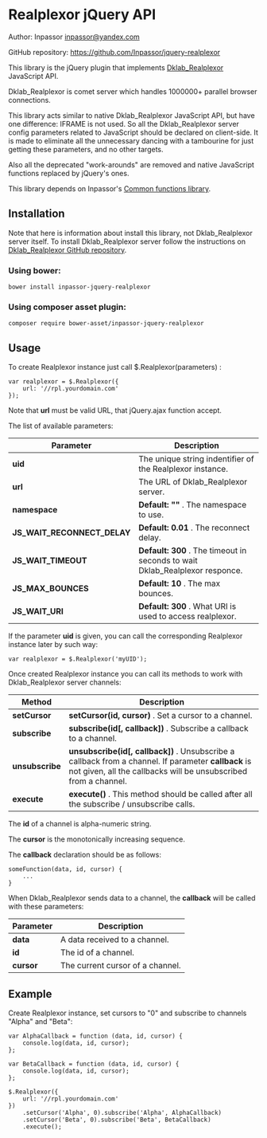 Realplexor jQuery API
=====================

Author: Inpassor <inpassor@yandex.com>

GitHub repository: https://github.com/Inpassor/jquery-realplexor

This library is the jQuery plugin that implements
[Dklab_Realplexor](https://github.com/DmitryKoterov/dklab_realplexor)
JavaScript API.

Dklab_Realplexor is comet server which handles 1000000+ parallel
browser connections.

This library acts similar to native Dklab_Realplexor JavaScript API,
but have one difference: IFRAME is not used. So all the Dklab_Realplexor
server config parameters related to JavaScript should be declared on
client-side.
It is made to eliminate all the unnecessary dancing with a tambourine
for just getting these parameters, and no other targets.

Also all the deprecated "work-arounds" are removed and native
JavaScript functions replaced by jQuery's ones.

This library depends on Inpassor's
[Common functions library](https://github.com/Inpassor/jquery-common).

## Installation

Note that here is information about install this library, not
Dklab_Realplexor server itself. To install Dklab_Realplexor server
follow the instructions on
[Dklab_Realplexor GitHub repository](https://github.com/DmitryKoterov/dklab_realplexor).

### Using bower:

```
bower install inpassor-jquery-realplexor
```

### Using composer asset plugin:

```
composer require bower-asset/inpassor-jquery-realplexor
```

## Usage

To create Realplexor instance just call $.Realplexor(parameters) : 
```
var realplexor = $.Realplexor({
    url: '//rpl.yourdomain.com'
});
```
Note that **url** must be valid URL, that jQuery.ajax function accept. 

The list of available parameters:

Parameter | Description
--- | ---
**uid** | The unique string indentifier of the Realplexor instance.
**url** | The URL of Dklab_Realplexor server.
**namespace** | **Default: ""** . The namespace to use.
**JS_WAIT_RECONNECT_DELAY** | **Default: 0.01** . The reconnect delay. 
**JS_WAIT_TIMEOUT** | **Default: 300** . The timeout in seconds to wait Dklab_Realplexor responce.
**JS_MAX_BOUNCES** | **Default: 10** . The max bounces.
**JS_WAIT_URI** | **Default: 300** . What URI is used to access realplexor.

If the parameter **uid** is given, you can call the corresponding
Realplexor instance later by such way:
```
var realplexor = $.Realplexor('myUID');
```

Once created Realplexor instance you can call its methods to work with
Dklab_Realplexor server channels: 

Method | Description
--- | ---
**setCursor** | **setCursor(id, cursor)** . Set a cursor to a channel.
**subscribe** | **subscribe(id[, callback])** . Subscribe a callback to a channel.
**unsubscribe** | **unsubscribe(id[, callback])** . Unsubscribe a callback from a channel. If parameter **callback** is not given, all the callbacks will be unsubscribed from a channel.
**execute** | **execute()** . This method should be called after all the subscribe / unsubscribe calls.

The **id** of a channel is alpha-numeric string.

The **cursor** is the monotonically increasing sequence.

The **callback** declaration should be as follows:
```
someFunction(data, id, cursor) {
    ...
}
```
When Dklab_Realplexor sends data to a channel, the **callback** will be
called with these parameters: 

Parameter | Description
--- | ---
**data** | A data received to a channel. 
**id** | The id of a channel.
**cursor** | The current cursor of a channel.

## Example

Create Realplexor instance, set cursors to "0" and subscribe to
channels "Alpha" and "Beta":
```
var AlphaCallback = function (data, id, cursor) {
    console.log(data, id, cursor);
};

var BetaCallback = function (data, id, cursor) {
    console.log(data, id, cursor);
};

$.Realplexor({
    url: '//rpl.yourdomain.com'
})
    .setCursor('Alpha', 0).subscribe('Alpha', AlphaCallback)
    .setCursor('Beta', 0).subscribe('Beta', BetaCallback)
    .execute();
```
